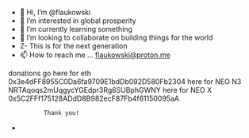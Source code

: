 - 👋 Hi, I’m @flaukowski
- 👀 I’m interested in global prosperity
- 🌱 I’m currently learning something
- 💞️ I’m looking to collaborate on building things for the world
- Z- This is for the next generation
- 📫 How to reach me ... flaukowski@proton.me



donations go here for eth  0x3e4dFF8955C0Da6fa9709E1bdDb092D580Fb2304
              here for NEO N3 NRTAqoqs2mUqgycYGEdpr3Rg6SUBphGWNY
              here for NEO X 0x5C2FFf175128ADdD8B982ecF87Fb4f61150095aA

              Thank you!
- 

<!---
flaukowski/flaukowski is a ✨ special ✨ repository because its `README.md` (this file) appears on your GitHub profile.
You can click the Preview link to take a look at your changes.
--->
